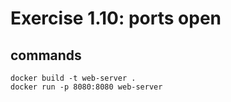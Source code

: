 # Exercise 1.10: ports open
## commands
```
docker build -t web-server .
docker run -p 8080:8080 web-server
```